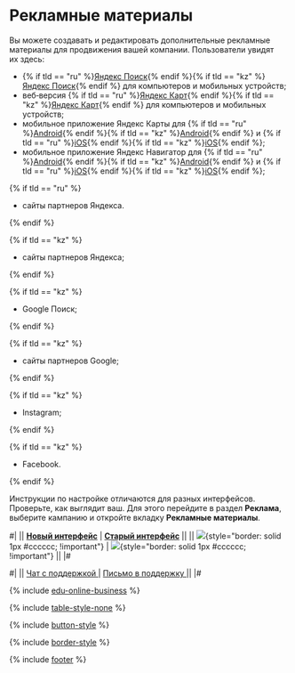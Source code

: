 # Рекламные материалы

Вы можете создавать и редактировать дополнительные рекламные материалы для продвижения вашей компании. Пользователи увидят их здесь:

- {% if tld == "ru" %}[Яндекс Поиск](https://ya.ru/){% endif %}{% if tld == "kz" %}[Яндекс Поиск](https://yandex.kz){% endif %} для компьютеров и мобильных устройств;
- веб‑версия {% if tld == "ru" %}[Яндекс Карт](https://yandex.ru/maps/){% endif %}{% if tld == "kz" %}[Яндекс Карт](https://yandex.kz/maps/){% endif %} для компьютеров и мобильных устройств;
- мобильное приложение Яндекс Карты для {% if tld == "ru" %}[Android](https://mobile.yandex.ru/apps/android/maps){% endif %}{% if tld == "kz" %}[Android](https://mobile.yandex.kz/apps/android/maps){% endif %} и {% if tld == "ru" %}[iOS](https://mobile.yandex.ru/apps/iphone/maps/){% endif %}{% if tld == "kz" %}[iOS](https://mobile.yandex.kz/apps/iphone/maps/){% endif %};
- мобильное приложение Яндекс Навигатор для {% if tld == "ru" %}[Android](https://mobile.yandex.ru/apps/android/navigator/){% endif %}{% if tld == "kz" %}[Android](https://mobile.yandex.kz/apps/android/navigator/){% endif %} и {% if tld == "ru" %}[iOS](https://mobile.yandex.ru/apps/iphone/navigator/){% endif %}{% if tld == "kz" %}[iOS](https://mobile.yandex.kz/apps/iphone/navigator/){% endif %};

{% if tld == "ru" %}

- сайты партнеров Яндекса.

{% endif %}


{% if tld == "kz" %}

- сайты партнеров Яндекса;

{% endif %}


{% if tld == "kz" %}

- Google Поиск;

{% endif %}


{% if tld == "kz" %}

- сайты партнеров Google;

{% endif %}


{% if tld == "kz" %}

- Instagram;

{% endif %}


{% if tld == "kz" %}

- Facebook.

{% endif %}


Инструкции по настройке отличаются для разных интерфейсов. Проверьте, как выглядит ваш. Для этого перейдите в раздел **Реклама**, выберите кампанию и откройте вкладку **Рекламные материалы**.

<div class="table-style-none">

#|
||
**[Новый интерфейс](adv-materials-new.md)**
|
**[Старый интерфейс](adv-materials-old.md)**
||
||
![](_assets/adv-new-view.png){style="border: solid 1px #cccccc; !important"}
|
![](_assets/adv-old-view.png){style="border: solid 1px #cccccc; !important"}
||
|#

</div>


<div class="table-style-none">

#|
||
<a href="https://yandex.ru/chat?context=%7B%22entrypoint%22%3A%22%7B%5C%22page_name%5C%22%3A%5C%22help%5C%22%2C%5C%22a_pageurl%5C%22%3A%5C%22https%3A%2F%2Fyandex.ru%2Fsupport%2Fbusiness-priority%2Fadv-materials.html%5C%22%7D%22%7D#/user/5cb78286-a944-4c0f-bf33-b5c282eae053?utm-source=chat-in-help">
  <span class="button">Чат с поддержкой</span>
</a>
|
<a href="troubleshooting/favplacement">
  <span class="button">Письмо в поддержку</span>
</a>
||
|#

</div>

{% include [edu-online-business](_includes/edu-online-business.md) %}

{% include [table-style-none](_includes/table-style-none.md) %}

{% include [button-style](_includes/yellow-button-styles.md) %}

{% include [border-style](_includes/border-style.md) %}


{% include [footer](_includes/footer.md) %}

